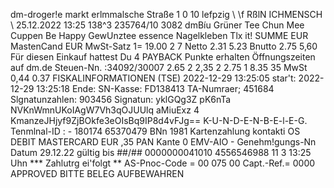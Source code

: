 dm-droger!e markt erlmmalsche Straße 1 0 10 lefpzig \ \f RßlN ICHMENSCH \ 25.12.2022 13:25 138^3 235764/10 3082 dmBíu Grüner Tee Chun Mee Cuppen Be Happy GewUnztee essence Nagelkleben Tlx it! SUMME EUR MastenCand EUR MwSt-Satz 1= 19.00 2 7 Netto 2.31 5.23 Bnutto 2.75 5,60 Für diesen Einkauf hattest Du 4 PAYBACK Punkte erhalten Öffnungszeiten auf dm.de Steuen-Nn. :34092/30007 2.65 2 2,35 2 2.75 1 8.35 35 MwSt 0,44 0.37 FISKALINFORMATIONEN (TSE) 2022-12-29 13:25:05 star't: 2022-12-29 13:25:18 Ende: SN-Kasse: FD138413 TA-Numraer; 451684 Slgnatunzahlen: 903456 Signatun: yklGQg3Z pK6nTa NVKnWmnUKoIAgW7Vh3qOJUUlq aMiuExz 4 KmanzeJHjyf9ZjBOkfe3eOIsBq9IP8d4vFJg== K-U-N-D-E-N-B-E-l-E-G. Tenmlnal-ID : - 180174 65370479 BNn 1981 Kartenzahlung kontakti OS DEBIT MASTERCARD EUR ,35 PAN Kante 0 EMV-AIO - Genehm!gungs-Nn Datum 29.12.22 gültig bis ##/## 0000000041010 4556546988 11 3 13:25 Uhn *** Zahlutrg ei'folgt ** AS-Pnoc-Code = 00 075 00 Capt.-Ref.= 0000 APPROVED BITTE BELEG AUFBEWAHREN